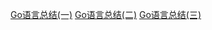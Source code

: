 [Go语言总结(一)](../../../../participants/huangjiaxin/2022_02_05.md)
[Go语言总结(二)](../../../../participants/huangjiaxin/2022_02_13.md)
[Go语言总结(三)](../../../../participants/huangjiaxin/2022_02_15.md)